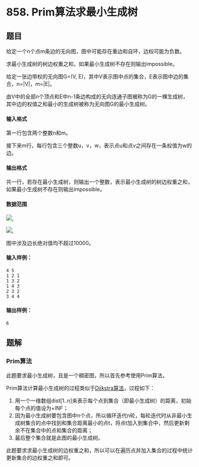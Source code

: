 <!--
 * @Author: shaqsnake
 * @Email: shaqsnake@gmail.com
 * @Date: 2019-09-16 15:58:00
 * @LastEditTime: 2019-10-22 10:43:48
 * @Description: Acwing 858
 -->

# 858. Prim算法求最小生成树

## 题目

给定一个n个点m条边的无向图，图中可能存在重边和自环，边权可能为负数。

求最小生成树的树边权重之和，如果最小生成树不存在则输出impossible。

给定一张边带权的无向图G=(V, E)，其中V表示图中点的集合，E表示图中边的集合，n=|V|，m=|E|。

由V中的全部n个顶点和E中n-1条边构成的无向连通子图被称为G的一棵生成树，其中边的权值之和最小的生成树被称为无向图G的最小生成树。

#### 输入格式

第一行包含两个整数n和m。

接下来m行，每行包含三个整数u，v，w，表示点u和点v之间存在一条权值为w的边。

#### 输出格式

共一行，若存在最小生成树，则输出一个整数，表示最小生成树的树边权重之和，如果最小生成树不存在则输出impossible。

#### 数据范围

![](http://latex.codecogs.com/gif.latex?\\1%20\leq%20n%20\leq%20500),

![](http://latex.codecogs.com/gif.latex?\\1%20\leq%20m%20\leq%2010^5),

图中涉及边长绝对值均不超过10000。

#### 输入样例：

```
4 5
1 2 1
1 3 2
1 4 3
2 3 2
3 4 4
```

#### 输出样例：

```
6
```

## 题解

### Prim算法

此题要求最小生成树，且是一个稠密图，所以首先参考使用Prim算法。

Prim算法计算最小生成树的过程类似于[Dijkstra算法](https://github.com/shaqsnake/coding-practice/blob/master/src/acwing/0849/)，过程如下：

1. 用一个一维数组dist[1..n]来表示每个点到集合（即最小生成树）的距离，初始每个点的值设为+INF；
2. 因为最小生成树要包含图中n个点，所以循环迭代n轮，每轮迭代时从非最小生成树集合的点中找到和集合距离最小的点t，将点t加入到集合中，然后更新剩余不在集合中的点和集合的距离；
3. 最后整个集合就是此图的最小生成树。

此题要求求最小生成树的边权重之和，所以可以在遍历点并加入集合的过程中统计更新集合的边权重之和即可。
